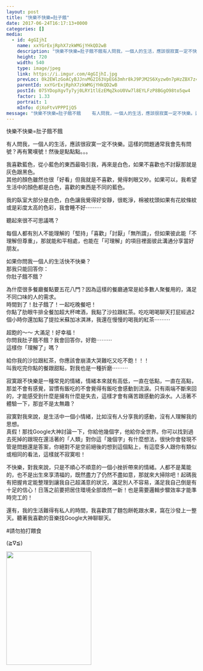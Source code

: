 ```yaml
---
layout: post
title: "快樂不快樂=肚子餓" 
date: 2017-06-24T16:17:13+0000 
categories: [] 
media:
  - id: 4gGIjhI
    name: xxYGrExjRphX7zkWMGjYHkQD2wB
    description: "快樂不快樂=肚子餓不餓有人問我，一個人的生活，應該很寂寞一定不快樂。這樣的問題通常我會先有問號？再有驚嘆號！然後是點點點。。。我喜歡藍色，從小藍色的東西最吸引我，再來是白色，如果不喜歡也不討厭那就是灰色跟黑色。其他的顏色雖然也很「好看」但我就是不喜歡，覺得刺眼又吵。如果可以，我希望生活中的顏色都是白色，喜歡的東西是不同的藍色。我的臥室大部分是白色，白色讓我覺得好安靜，很乾淨，棉被枕頭如果有花紋條紋或是彩度太高的色彩，我會睡不好⋯⋯⋯聽起來很不可思議嗎？每個人都有別人不能理解的「堅持」「喜歡」「討厭」「無所謂」，但如果彼此能「不理解但尊重」，那就能和平相處，也能在「可理解」的項目裡面彼此溝通分享當好朋友。如果你問我一個人的生活快不快樂？那我只能回答你;你肚子餓不餓？為什麼很多餐廳餐點要五花八門？因為這樣的餐廳通常是給多數人聚餐用的，滿足不同口味的人的需求。時間到了！肚子餓了！一起吃晚餐吧！你點了肋眼牛排全餐加超大杯啤酒，我點了沙拉跟紅茶。吃吃喝喝聊天打屁經過2個小時你還加點了提拉米蘇加冰淇淋，我還在慢慢的喝我的紅茶⋯⋯⋯超飽的～～ 大滿足！好幸福！你問我肚子餓不餓？我會回答你，好飽⋯⋯⋯這樣你「理解了」嗎？給你我的沙拉跟紅茶，你應該會崩潰大哭難吃又吃不飽！！！叫我吃完你點的餐跟甜點，對我也是一種折磨⋯⋯⋯寂寞跟不快樂是一種常見的情緒，情緒本來就有高低，一直在低點，一直在高點，那並不會有感覺，習慣有飯吃的不會覺得有飯吃會感動到流淚。只有兩端不斷來回的，才能感受到什麼是擁有什麼是失去，這樣才會有痛苦跟感動的淚水。人活著不體驗一下，那豈不是太無趣？寂寞對我來說，是生活中一個小情緒，比如沒有人分享我的感動，沒有人理解我的思想。真假！那找Google大神討論一下，你給他幾個字，他給你全世界。你可以找到過去死掉的跟現在還活著的「人類」對你這「幾個字」有什麼想法，很快你會發現不管是問題還是答案，你絕對不是空前絕後的想到這個點上，有這麼多人跟你有類似或相同的看法，這樣就不寂寞啦！不快樂，對我來說，只是不順心不順意的一個小挫折帶來的情緒。人都不是萬能的，也不是出生來享清福的，既然盡力了仍然不盡如意，那就來大掃除吧！起碼我有把握肯定能整理到讓我自己超滿意的狀況，滿足別人不容易，滿足我自己倒是有十足的信心！日落之前要把居住環境全部煥然一新！也是需要邏輯步驟效率才能準時完工的！還有，我的生活難得有私人的時間，我喜歡買了麵包餅乾跟水果，窩在沙發上一整天。聽著我喜歡的音樂找Google大神聊聊天。請勿拍打餵食≧∇≦"   
    height: 720
    width: 540
    type: image/jpeg
    link: https://i.imgur.com/4gGIjhI.jpg
    prevLoc: 0k2EWlzGoACyBJJnvMG2I63VpEG63mhr8kJ9PJM2S6Xyzw0n7pHzZBX7z4z5cmLEXgyRNKUqxL2y4EgXSW1JPxEALphky6XR2P3quE80mqN5VMSKwOnAn7RJHV7DYzqxrJT1w1O3DOPOS8jDoM2zRLuG7525B5KPuAZQoAODWpfKEE8Q9ND0iL143yyZ78FYwJN57B4vu8lOvEAW96c8zj72oVkWhmw0GkW6D3tR6BGJqVLvHENzRZQpNqhgJpDvgmoyu1E
    parentId: xxYGrExjRphX7zkWMGjYHkQD2wB
    postId: 075YDopXgvTy7yj0LRY1tlEzEMqZkoU0Vw7l8EYLFzP8BGgO98to5qw4
    factor: 1.33
    portrait: 1
    mInfo: djXoFtvVPPPIjQ5
message: "快樂不快樂=肚子餓不餓    有人問我，一個人的生活，應該很寂寞一定不快樂。這樣的問題通常我會先有問號？再有驚嘆號！然後是點點點。。。    我喜歡藍色，從小藍色的東西最吸引我，再來是白色，如果不喜歡也不討厭那就是灰色跟黑色。  其他的顏色雖然也很「好看」但我就是不喜歡，覺得刺眼又吵。如果可以，我希望生活中的顏色都是白色，喜歡的東西是不同的藍色。    我的臥室大部分是白色，白色讓我覺得好安靜，很乾淨，棉被枕頭如果有花紋條紋或是彩度太高的色彩，我會睡不好⋯⋯⋯    聽起來很不可思議嗎？    每個人都有別人不能理解的「堅持」「喜歡」「討厭」「無所謂」，但如果彼此能「不理解但尊重」，那就能和平相處，也能在「可理解」的項目裡面彼此溝通分享當好朋友。    如果你問我一個人的生活快不快樂？  那我只能回答你;  你肚子餓不餓？    為什麼很多餐廳餐點要五花八門？因為這樣的餐廳通常是給多數人聚餐用的，滿足不同口味的人的需求。  時間到了！肚子餓了！一起吃晚餐吧！  你點了肋眼牛排全餐加超大杯啤酒，我點了沙拉跟紅茶。吃吃喝喝聊天打屁經過2個小時你還加點了提拉米蘇加冰淇淋，我還在慢慢的喝我的紅茶⋯⋯⋯    超飽的～～ 大滿足！好幸福！  你問我肚子餓不餓？我會回答你，好飽⋯⋯⋯  這樣你「理解了」嗎？    給你我的沙拉跟紅茶，你應該會崩潰大哭難吃又吃不飽！！！  叫我吃完你點的餐跟甜點，對我也是一種折磨⋯⋯⋯    寂寞跟不快樂是一種常見的情緒，情緒本來就有高低，一直在低點，一直在高點，那並不會有感覺，習慣有飯吃的不會覺得有飯吃會感動到流淚。只有兩端不斷來回的，才能感受到什麼是擁有什麼是失去，這樣才會有痛苦跟感動的淚水。人活著不體驗一下，那豈不是太無趣？    寂寞對我來說，是生活中一個小情緒，比如沒有人分享我的感動，沒有人理解我的思想。  真假！那找Google大神討論一下，你給他幾個字，他給你全世界。你可以找到過去死掉的跟現在還活著的「人類」對你這「幾個字」有什麼想法，很快你會發現不管是問題還是答案，你絕對不是空前絕後的想到這個點上，有這麼多人跟你有類似或相同的看法，這樣就不寂寞啦！    不快樂，對我來說，只是不順心不順意的一個小挫折帶來的情緒。人都不是萬能的，也不是出生來享清福的，既然盡力了仍然不盡如意，那就來大掃除吧！起碼我有把握肯定能整理到讓我自己超滿意的狀況，滿足別人不容易，滿足我自己倒是有十足的信心！日落之前要把居住環境全部煥然一新！也是需要邏輯步驟效率才能準時完工的！    還有，我的生活難得有私人的時間，我喜歡買了麵包餅乾跟水果，窩在沙發上一整天。聽著我喜歡的音樂找Google大神聊聊天。    請勿拍打餵食    ≧∇≦"
---
```


快樂不快樂=肚子餓不餓  
  
有人問我，一個人的生活，應該很寂寞一定不快樂。這樣的問題通常我會先有問號？再有驚嘆號！然後是點點點。。。  
  
我喜歡藍色，從小藍色的東西最吸引我，再來是白色，如果不喜歡也不討厭那就是灰色跟黑色。  
其他的顏色雖然也很「好看」但我就是不喜歡，覺得刺眼又吵。如果可以，我希望生活中的顏色都是白色，喜歡的東西是不同的藍色。  
  
我的臥室大部分是白色，白色讓我覺得好安靜，很乾淨，棉被枕頭如果有花紋條紋或是彩度太高的色彩，我會睡不好⋯⋯⋯  
  
聽起來很不可思議嗎？  
  
每個人都有別人不能理解的「堅持」「喜歡」「討厭」「無所謂」，但如果彼此能「不理解但尊重」，那就能和平相處，也能在「可理解」的項目裡面彼此溝通分享當好朋友。  
  
如果你問我一個人的生活快不快樂？  
那我只能回答你：  
你肚子餓不餓？  
  
為什麼很多餐廳餐點要五花八門？因為這樣的餐廳通常是給多數人聚餐用的，滿足不同口味的人的需求。  
時間到了！肚子餓了！一起吃晚餐吧！  
你點了肋眼牛排全餐加超大杯啤酒，我點了沙拉跟紅茶。吃吃喝喝聊天打屁經過2個小時你還加點了提拉米蘇加冰淇淋，我還在慢慢的喝我的紅茶⋯⋯⋯  
  
超飽的～～ 大滿足！好幸福！  
你問我肚子餓不餓？我會回答你，好飽⋯⋯⋯  
這樣你「理解了」嗎？  
  
給你我的沙拉跟紅茶，你應該會崩潰大哭難吃又吃不飽！！！  
叫我吃完你點的餐跟甜點，對我也是一種折磨⋯⋯⋯  
  
寂寞跟不快樂是一種常見的情緒，情緒本來就有高低，一直在低點，一直在高點，那並不會有感覺，習慣有飯吃的不會覺得有飯吃會感動到流淚。只有兩端不斷來回的，才能感受到什麼是擁有什麼是失去，這樣才會有痛苦跟感動的淚水。人活著不體驗一下，那豈不是太無趣？  
  
寂寞對我來說，是生活中一個小情緒，比如沒有人分享我的感動，沒有人理解我的思想。  
真假！那找Google大神討論一下，你給他幾個字，他給你全世界。你可以找到過去死掉的跟現在還活著的「人類」對你這「幾個字」有什麼想法，很快你會發現不管是問題還是答案，你絕對不是空前絕後的想到這個點上，有這麼多人跟你有類似或相同的看法，這樣就不寂寞啦！  
  
不快樂，對我來說，只是不順心不順意的一個小挫折帶來的情緒。人都不是萬能的，也不是出生來享清福的，既然盡力了仍然不盡如意，那就來大掃除吧！起碼我有把握肯定能整理到讓我自己超滿意的狀況，滿足別人不容易，滿足我自己倒是有十足的信心！日落之前要把居住環境全部煥然一新！也是需要邏輯步驟效率才能準時完工的！  
  
還有，我的生活難得有私人的時間，我喜歡買了麵包餅乾跟水果，窩在沙發上一整天。聽著我喜歡的音樂找Google大神聊聊天。  
  
#請勿拍打餵食  
  
(≧∇≦)


[//]: #media:  
<a href="https://i.imgur.com/4gGIjhI.jpg"><img src="https://i.imgur.com/4gGIjhI.jpg" height="300" width="225" /></a> 
 
